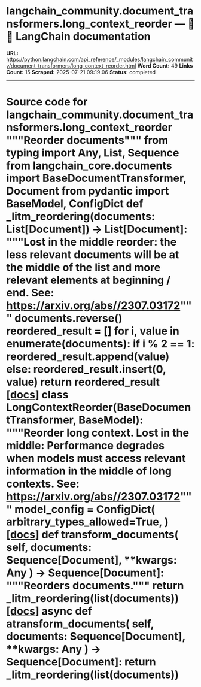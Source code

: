 # langchain_community.document_transformers.long_context_reorder — 🦜🔗 LangChain  documentation

**URL:** https://python.langchain.com/api_reference/_modules/langchain_community/document_transformers/long_context_reorder.html
**Word Count:** 49
**Links Count:** 15
**Scraped:** 2025-07-21 09:19:06
**Status:** completed

---

# Source code for langchain\_community.document\_transformers.long\_context\_reorder               """Reorder documents"""          from typing import Any, List, Sequence          from langchain_core.documents import BaseDocumentTransformer, Document     from pydantic import BaseModel, ConfigDict               def _litm_reordering(documents: List[Document]) -> List[Document]:         """Lost in the middle reorder: the less relevant documents will be at the         middle of the list and more relevant elements at beginning / end.         See: https://arxiv.org/abs//2307.03172"""              documents.reverse()         reordered_result = []         for i, value in enumerate(documents):             if i % 2 == 1:                 reordered_result.append(value)             else:                 reordered_result.insert(0, value)         return reordered_result                              [[docs]](https://python.langchain.com/api_reference/community/document_transformers/langchain_community.document_transformers.long_context_reorder.LongContextReorder.html#langchain_community.document_transformers.long_context_reorder.LongContextReorder)     class LongContextReorder(BaseDocumentTransformer, BaseModel):         """Reorder long context.              Lost in the middle:         Performance degrades when models must access relevant information         in the middle of long contexts.         See: https://arxiv.org/abs//2307.03172"""              model_config = ConfigDict(             arbitrary_types_allowed=True,         )                         [[docs]](https://python.langchain.com/api_reference/community/document_transformers/langchain_community.document_transformers.long_context_reorder.LongContextReorder.html#langchain_community.document_transformers.long_context_reorder.LongContextReorder.transform_documents)         def transform_documents(             self, documents: Sequence[Document], **kwargs: Any         ) -> Sequence[Document]:             """Reorders documents."""             return _litm_reordering(list(documents))                                        [[docs]](https://python.langchain.com/api_reference/community/document_transformers/langchain_community.document_transformers.long_context_reorder.LongContextReorder.html#langchain_community.document_transformers.long_context_reorder.LongContextReorder.atransform_documents)         async def atransform_documents(             self, documents: Sequence[Document], **kwargs: Any         ) -> Sequence[Document]:             return _litm_reordering(list(documents))